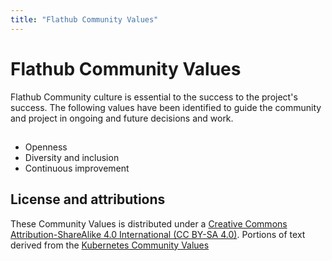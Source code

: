 ```yaml
---
title: "Flathub Community Values"
---
```


# Flathub Community Values

Flathub Community culture is essential to the success to the project's success. The following values have been identified to guide the community and project in ongoing and future decisions and work.

## 


- Openness
- Diversity and inclusion
- Continuous improvement






## License and attributions
These Community Values is distributed under a [Creative Commons Attribution-ShareAlike 4.0 International (CC BY-SA 4.0)](https://creativecommons.org/licenses/by-sa/4.0/).
Portions of text derived from the [Kubernetes Community Values](https://github.com/kubernetes/community/blob/master/values.md)
